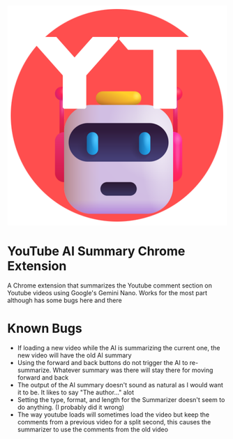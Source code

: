 ![Extension Logo](logo512.png "Extension Logo")

# YouTube AI Summary Chrome Extension

A Chrome extension that summarizes the Youtube comment section on Youtube videos using Google's Gemini Nano. Works for the most part although has some bugs here and there

# Known Bugs

- If loading a new video while the AI is summarizing the current one, the new video will have the old AI summary
- Using the forward and back buttons do not trigger the AI to re-summarize. Whatever summary was there will stay there for moving forward and back
- The output of the AI summary doesn't sound as natural as I would want it to be. It likes to say "The author..." alot
- Setting the type, format, and length for the Summarizer doesn't seem to do anything. (I probably did it wrong)
- The way youtube loads will sometimes load the video but keep the comments from a previous video for a split second, this causes the summarizer to use the comments from the old video
